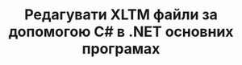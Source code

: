---
############################# Static ############################
layout: "autogen"
draft: false
path: "uk/redaction/net/text/xltm"
otherformats: CSV DOC DOCM DOCX DOT DOTM DOTX PDF POT POTM PPS PPSM PPSX PPT PPTM PPTX RTF XLS XLSM XLSX XLT XLTX  

############################# Head ############################
head_title: "Видалення конфіденційної інформації з XLTM документів через .NET Core"
head_description: "Застосуйте редагування тексту за допомогою точної фрази або регулярного виразу для документів різних форматів"

############################# Header ############################
title: "Редагувати XLTM файли за допомогою C# в .NET основних програмах"
description: "Пошук і заміна тексту в документах Office і OpenOffice, електронних таблицях і презентаціях, а також XLTM на Windows, Linux та macOS"

################### SubMenu/Download Button #####################
submenu:
    enable: true

############################# About ############################
about:
    enable: true
    title: "Редакція документа для API .NET"
    content: |
        Єдиний незалежний від формату інтерфейс для редагування конфіденційної та секретної інформації з документів і зображень PDF, Word, Excel, PowerPoint, включаючи можливість змінювати метадані та видаляти коментарі. За допомогою інструмента GroupDocs.Redaction for .NET можна відредагувати текст і зберегти відредагований документ у PDF, перетворивши всі сторінки на растрові зображення або зберегти документ у вихідному форматі для подальшого редагування.

############################# Steps ############################
steps:
    enable: true
    title_left: "Відредагувати точний текст із XLTM через C#"
    content_left: |
        [GroupDocs.Redaction](uk//redaction/net/) дозволяє розробникам .NET легко додати функцію редагування файлів XLTM за кілька простих кроків.

        *   Створіть екземпляр класу [Redactor](https://apireference.groupdocs.com/redaction/net/groupdocs.redaction/redactor) і завантажте файл XLTM
        *   Створіть екземпляр класу [ExactPhraseRedaction](https://apireference.groupdocs.com/redaction/net/groupdocs.redaction.redactions/exactphraseredaction), щоб знайти та замінити текст
        *   Виклик методу [Redactor.Apply](https://apireference.groupdocs.com/redaction/net/groupdocs.redaction/redactor/methods/apply/index) з об’єктом ExactPhraseRedaction
        
    title_right: "Початок роботи з Redaction API"
    content_right: |
        Встановіть із командного рядка як ```nuget install GroupDocs.Redaction``` або через консоль диспетчера пакетів Visual Studio за допомогою ```Install-Package GroupDocs.Redaction```. 
        Крім того, отримайте офлайн-інсталятор MSI або DLL у файлі ZIP із [завантажень](https://downloads.groupdocs.com/redaction/net) і посилайтеся на нього у своєму проекті вручну.  
        
    code: |
        ```cs
        using (Redactor redactor = new Redactor(@"sample.xltm"))
        {
        	redactor.Apply(new ExactPhraseRedaction("John Doe", new ReplacementOptions("[personal]")));
        	redactor.Save();
        }
        ```

############################# Demos ############################
demos:
    enable: true
############################# About Formats ############################
about_formats:
    enable: true
############################# More Formats ############################
more_formats:
    enable: true

############################# Back to top ###############################
back_to_top:
    enable: true
---